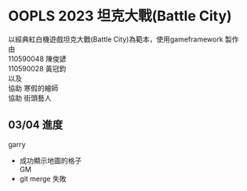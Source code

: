 # OOPLS 2023 坦克大戰(Battle City)  
以經典紅白機遊戲坦克大戰(Battle City)為範本，使用gameframework 製作  
由  
110590048 陳俊諺  
110590028 黃冠鈞  
以及  
協助 寒假的繪師  
協助 街頭藝人
  
  
## 03/04 進度
garry  
* 成功顯示地圖的格子  
GM  
* git merge 失敗  
